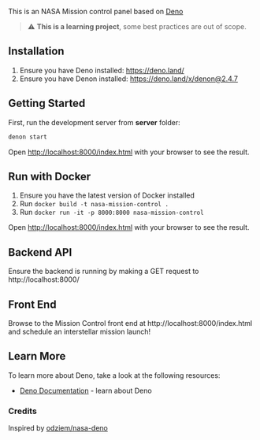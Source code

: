 This is an NASA Mission control panel based on [Deno](https://deno.land)

> :warning: **This is a learning project**, some best practices are out of scope.

## Installation

1. Ensure you have Deno installed: https://deno.land/
2. Ensure you have Denon installed: https://deno.land/x/denon@2.4.7

## Getting Started

First, run the development server from **server** folder:

```bash
denon start
```

Open [http://localhost:8000/index.html](http://localhost:8000/index.html) with your browser to see the
result.

## Run with Docker

1. Ensure you have the latest version of Docker installed
2. Run `docker build -t nasa-mission-control .`
3. Run `docker run -it -p 8000:8000 nasa-mission-control`

Open [http://localhost:8000/index.html](http://localhost:8000/index.html) with your browser to see the
result.

## Backend API

Ensure the backend is running by making a GET request to http://localhost:8000/

## Front End

Browse to the Mission Control front end at http://localhost:8000/index.html and schedule an interstellar mission launch!

## Learn More

To learn more about Deno, take a look at the following resources:

- [Deno Documentation](https://deno.land/manual) - learn about Deno

### Credits 
Inspired by [odziem/nasa-deno](https://github.com/odziem/nasa-deno) 

